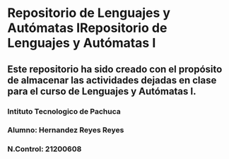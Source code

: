 # Repositorio de Lenguajes y Autómatas IRepositorio de Lenguajes y Autómatas I
## Este repositorio ha sido creado con el propósito de almacenar las actividades dejadas en clase para el curso de Lenguajes y Autómatas I.
### Intituto Tecnologico de Pachuca
### Alumno: Hernandez Reyes Reyes
### N.Control: 21200608
